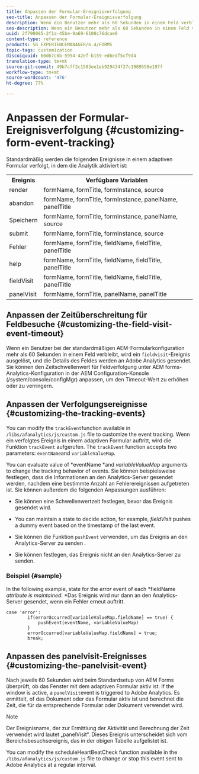 ```yaml
---
title: Anpassen der Formular-Ereignisverfolgung
seo-title: Anpassen der Formular-Ereignisverfolgung
description: Wenn ein Benutzer mehr als 60 Sekunden in einem Feld verbleibt, wird ein fieldvisit-Ereignis ausgelöst, und die Details des Feldes werden an Adobe SiteCatalyst gesendet.
seo-description: Wenn ein Benutzer mehr als 60 Sekunden in einem Feld verbleibt, wird ein fieldvisit-Ereignis ausgelöst, und die Details des Feldes werden an Adobe SiteCatalyst gesendet.
uuid: 2f790085-2f1a-45be-9a69-6100c76dcae0
content-type: reference
products: SG_EXPERIENCEMANAGER/6.4/FORMS
topic-tags: customization
discoiquuid: 60d67c6b-5994-42ef-b159-ed6edf5cf9d4
translation-type: tm+mt
source-git-commit: 49b7cff2c1583ee1eb929434f27c1989558e197f
workflow-type: tm+mt
source-wordcount: '476'
ht-degree: 77%

---
```



# Anpassen der Formular-Ereignisverfolgung {#customizing-form-event-tracking}

Standardmäßig werden die folgenden Ereignisse in einem adaptiven Formular verfolgt, in dem die Analytik aktiviert ist:

<table> 
 <tbody> 
  <tr> 
   <th>Ereignis</th> 
   <th>Verfügbare Variablen</th> 
  </tr> 
  <tr> 
   <td>render</td> 
   <td>formName, formTitle, formInstance, source</td> 
  </tr> 
  <tr> 
   <td>abandon</td> 
   <td>formName, formTitle, formInstance, panelName, panelTitle</td> 
  </tr> 
  <tr> 
   <td>Speichern</td> 
   <td>formName, formTitle, formInstance, panelName, source</td> 
  </tr> 
  <tr> 
   <td>submit</td> 
   <td>formName, formTitle, formInstance, source</td> 
  </tr> 
  <tr> 
   <td>Fehler</td> 
   <td>formName, formTitle, fieldName, fieldTitle, panelTitle</td> 
  </tr> 
  <tr> 
   <td>help</td> 
   <td>formName, formTitle, fieldName, fieldTitle, panelTitle</td> 
  </tr> 
  <tr> 
   <td>fieldVisit</td> 
   <td>formName, formTitle, fieldName, fieldTitle, panelTitle<br /> </td> 
  </tr> 
  <tr> 
   <td>panelVisit</td> 
   <td>formName, formTitle, panelName, panelTitle</td> 
  </tr> 
 </tbody> 
</table>

## Anpassen der Zeitüberschreitung für Feldbesuche {#customizing-the-field-visit-event-timeout}

Wenn ein Benutzer bei der standardmäßigen AEM-Formularkonfiguration mehr als 60 Sekunden in einem Feld verbleibt, wird ein `fieldvisit`-Ereignis ausgelöst, und die Details des Feldes werden an Adobe Analytics gesendet. Sie können den Zeitschwellenwert für Feldverfolgung unter AEM forms-Analytics-Konfiguration in der AEM Configuration-Konsole (/system/console/configMgr) anpassen, um den Timeout-Wert zu erhöhen oder zu verringern.

## Anpassen der Verfolgungsereignisse {#customizing-the-tracking-events}

You can modify the `trackEvent`function available in `/libs/afanalytics/js/custom.js` file to customize the event tracking. Wenn ein verfolgtes Ereignis in einem adaptiven Formular auftritt, wird die Funktion `trackEvent` aufgerufen. The `trackEvent` function accepts two parameters: `eventName`and `variableValueMap`.

You can evaluate value of *eventName *and *variableValueMap* arguments to change the tracking behavior of events. Sie können beispielsweise festlegen, dass die Informationen an den Analytics-Server gesendet werden, nachdem eine bestimmte Anzahl an Fehlerereignissen aufgetreten ist. Sie können außerdem die folgenden Anpassungen ausführen:

* Sie können eine Schwellenwertzeit festlegen, bevor das Ereignis gesendet wird.
* You can maintain a state to decide action, for example, *fieldVisit* pushes a dummy event based on the timestamp of the last event.
* Sie können die Funktion `pushEvent` verwenden, um das Ereignis an den Analytics-Server zu senden *.*

* Sie können festlegen, das Ereignis nicht an den Analytics-Server zu senden.

### Beispiel {#sample}

In the following example, state for the *error* event of each *fieldName *attribute is maintained*. *Das Ereignis wird nur dann an den Analytics-Server gesendet, wenn ein Fehler erneut auftritt.

```
case 'error':
        if(errorOccurred[variableValueMap.fieldName] == true) {
            pushEvent(eventName, variableValueMap)
        }
        errorOccurred[variableValueMap.fieldName] = true;
        break;
```

## Anpassen des panelvisit-Ereignisses {#customizing-the-panelvisit-event}

Nach jeweils 60 Sekunden wird beim Standardsetup von AEM Forms überprüft, ob das Fenster mit dem adaptiven Formular aktiv ist. If the window is active, a `panelVisit`event is triggered to Adobe Analytics. Es ermittelt, of das Dokument oder das Formular aktiv ist und berechnet die Zeit, die für da entsprechende Formular oder Dokument verwendet wird.

>[!NOTE]
>
>Der Ereignisname, der zur Ermittlung der Aktivität und Berechnung der Zeit verwendet wird lautet „panelVisit“. Dieses Ereignis unterscheidet sich vom Bereichsbesuchsereignis, das in der obigen Tabelle aufgelistet ist.

You can modify the scheduleHeartBeatCheck function available in the `/libs/afanalytics/js/custom.js` file to change or stop this event sent to Adobe Analytics at a regular interval.
